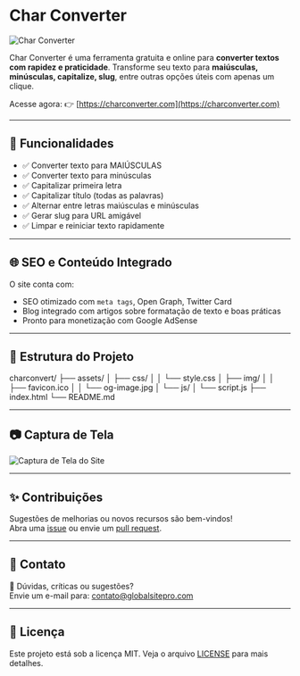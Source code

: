 # Char Converter

![Char Converter](https://charconverter.com/assets/img/og-image.jpg)

Char Converter é uma ferramenta gratuita e online para **converter textos com rapidez e praticidade**. Transforme seu texto para **maiúsculas, minúsculas, capitalize, slug**, entre outras opções úteis com apenas um clique.

Acesse agora: 👉 [https://charconverter.com](https://charconverter.com)

---

## 🚀 Funcionalidades

- ✅ Converter texto para MAIÚSCULAS
- ✅ Converter texto para minúsculas
- ✅ Capitalizar primeira letra
- ✅ Capitalizar título (todas as palavras)
- ✅ Alternar entre letras maiúsculas e minúsculas
- ✅ Gerar slug para URL amigável
- ✅ Limpar e reiniciar texto rapidamente

---

## 🌐 SEO e Conteúdo Integrado

O site conta com:
- SEO otimizado com `meta tags`, Open Graph, Twitter Card
- Blog integrado com artigos sobre formatação de texto e boas práticas
- Pronto para monetização com Google AdSense

---

## 📂 Estrutura do Projeto

charconvert/ ├── assets/ │ ├── css/ │ │ └── style.css │ ├── img/ │ │ ├── favicon.ico │ │ └── og-image.jpg │ └── js/ │ └── script.js ├── index.html └── README.md

---

## 📷 Captura de Tela

![Captura de Tela do Site](https://charconverter.com/assets/img/og-image.jpg)

---

## ✨ Contribuições

Sugestões de melhorias ou novos recursos são bem-vindos!  
Abra uma [issue](https://github.com/cwrsiqueira/charconvert/issues) ou envie um [pull request](https://github.com/cwrsiqueira/charconvert/pulls).

---

## 📧 Contato

💬 Dúvidas, críticas ou sugestões?  
Envie um e-mail para: [contato@globalsitepro.com](mailto:contato@globalsitepro.com)

---

## 📜 Licença

Este projeto está sob a licença MIT. Veja o arquivo [LICENSE](LICENSE) para mais detalhes.
